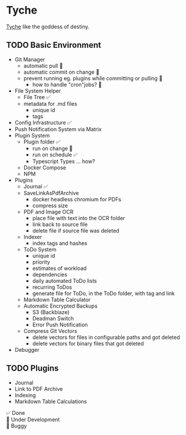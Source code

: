 # Tyche
[Tyche](https://en.wikipedia.org/wiki/Tyche) like the goddess of destiny.

## TODO Basic Environment
- Git Manager
  - automatic pull 🚧
  - automatic commit on change 🚧
  - prevent running eg. plugins while committing or pulling 🚧
    - how to handle "cron"jobs? 🚧
- File System Helper
  - File Tree ✅ 
  - metadata for .md files 
    - unique id
    - tags
- Config Infrastructure ✅ 
- Push Notification System via Matrix
- Plugin System
  - Plugin folder ✅
    - run on change 🚧
    - run on schedule ✅
    - Typescript Types ... how?
  - Docker Compose
  - NPM
- Plugins
  - Journal ✅
  - SaveLinkAsPdfArchive
    - docker headless chromium for PDFs
    - compress size
  - PDF and Image OCR
    - place file with text into the OCR folder
    - link back to source file
    - delete file if source file was deleted
  - Indexer
    - index tags and hashes
  - ToDo System
    - unique id
    - priority
    - estimates of workload
    - dependencies
    - daily automated ToDo lists
    - recurring ToDos
    - generate file for ToDo, in the ToDo folder, with tag and link 
  - Markdown Table Calculator
  - Automatic Encrypted Backups 
    - S3 (Backblaze)
    - Deadman Switch
    - Error Push Notification
  - Compress Git Vectors
    - delete vectors for files in configurable paths and got deleted
    - delete vectors for binary files that got deleted
- Debugger

## TODO Plugins
- Journal 
- Link to PDF Archive
- Indexing
- Markdown Table Calculations

✅ Done  
🚧 Under Development  
🐛 Buggy
